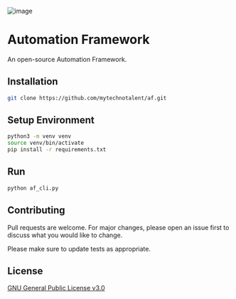 ![image](https://github.com/mytechnotalent/Automation_Framework/blob/master/Automation%20Framework.png?raw=true)

# Automation Framework
An open-source Automation Framework.

## Installation
```bash
git clone https://github.com/mytechnotalent/af.git
```

## Setup Environment
```bash
python3 -m venv venv
source venv/bin/activate
pip install -r requirements.txt
```

## Run
```bash
python af_cli.py
```

## Contributing
Pull requests are welcome. For major changes, please open an issue first to discuss what you would like to change.

Please make sure to update tests as appropriate.

## License
[GNU General Public License v3.0](https://www.gnu.org/licenses/gpl-3.0.en.html)
